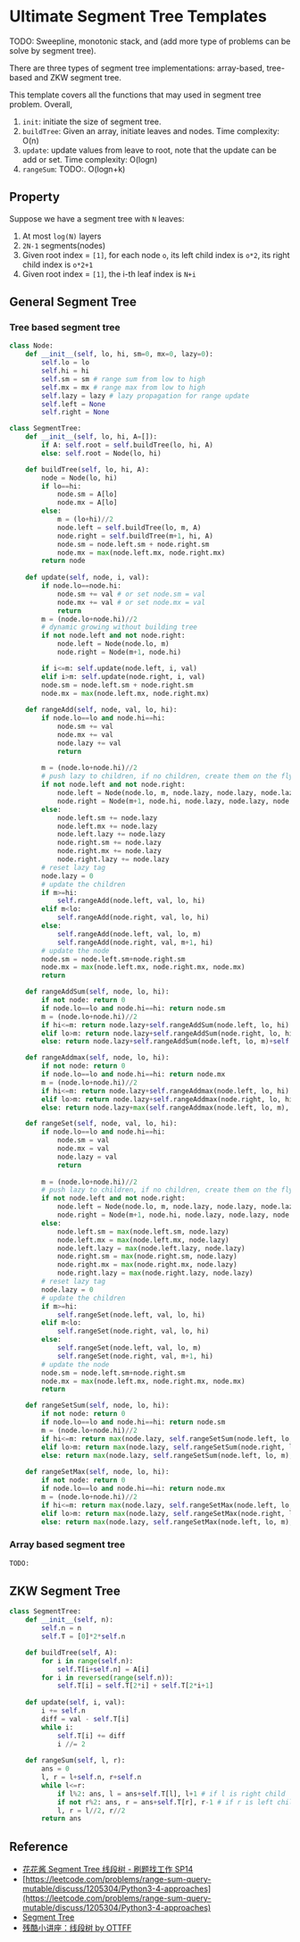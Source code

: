 # Ultimate Segment Tree Templates

TODO: Sweepline, monotonic stack, and (add more type of problems can be solve by segment tree).

There are three types of segment tree implementations: array-based, tree-based and ZKW segment tree.

This template covers all the functions that may used in segment tree problem. Overall,

1. `init`: initiate the size of segment tree.
2. `buildTree`: Given an array, initiate leaves and nodes. Time complexity: O(n)
3. `update`: update values from leave to root, note that the update can be add or set. Time complexity: O(logn)
4. `rangeSum`: TODO:. O(logn+k)

## Property

Suppose we have a segment tree with `N` leaves:

1. At most `log(N)` layers
2. `2N-1` segments(nodes)
3. Given root index = `[1]`, for each node `o`, its left child index is `o*2`, its right child index is `o*2+1`
4. Given root index = `[1]`, the i-th leaf index is `N+i`

## General Segment Tree

### Tree based segment tree

``` py
class Node:
    def __init__(self, lo, hi, sm=0, mx=0, lazy=0):
        self.lo = lo
        self.hi = hi
        self.sm = sm # range sum from low to high
        self.mx = mx # range max from low to high
        self.lazy = lazy # lazy propagation for range update
        self.left = None
        self.right = None

class SegmentTree:
    def __init__(self, lo, hi, A=[]):
        if A: self.root = self.buildTree(lo, hi, A)
        else: self.root = Node(lo, hi)

    def buildTree(self, lo, hi, A):
        node = Node(lo, hi)
        if lo==hi: 
            node.sm = A[lo]
            node.mx = A[lo]
        else:
            m = (lo+hi)//2
            node.left = self.buildTree(lo, m, A)
            node.right = self.buildTree(m+1, hi, A)
            node.sm = node.left.sm + node.right.sm
            node.mx = max(node.left.mx, node.right.mx)
        return node
    
    def update(self, node, i, val):
        if node.lo==node.hi:
            node.sm += val # or set node.sm = val
            node.mx += val # or set node.mx = val
            return 
        m = (node.lo+node.hi)//2
        # dynamic growing without building tree
        if not node.left and not node.right: 
            node.left = Node(node.lo, m)
            node.right = Node(m+1, node.hi)

        if i<=m: self.update(node.left, i, val)
        elif i>m: self.update(node.right, i, val)
        node.sm = node.left.sm + node.right.sm
        node.mx = max(node.left.mx, node.right.mx)
        
    def rangeAdd(self, node, val, lo, hi):
        if node.lo==lo and node.hi==hi:
            node.sm += val
            node.mx += val
            node.lazy += val
            return 
        
        m = (node.lo+node.hi)//2
        # push lazy to children, if no children, create them on the fly
        if not node.left and not node.right:
            node.left = Node(node.lo, m, node.lazy, node.lazy, node.lazy)
            node.right = Node(m+1, node.hi, node.lazy, node.lazy, node.lazy)
        else:
            node.left.sm += node.lazy
            node.left.mx += node.lazy
            node.left.lazy += node.lazy
            node.right.sm += node.lazy
            node.right.mx += node.lazy
            node.right.lazy += node.lazy
        # reset lazy tag
        node.lazy = 0
        # update the children
        if m>=hi:
            self.rangeAdd(node.left, val, lo, hi)
        elif m<lo:
            self.rangeAdd(node.right, val, lo, hi)
        else:
            self.rangeAdd(node.left, val, lo, m)
            self.rangeAdd(node.right, val, m+1, hi)
        # update the node
        node.sm = node.left.sm+node.right.sm
        node.mx = max(node.left.mx, node.right.mx, node.mx)
        return

    def rangeAddSum(self, node, lo, hi):
        if not node: return 0
        if node.lo==lo and node.hi==hi: return node.sm
        m = (node.lo+node.hi)//2
        if hi<=m: return node.lazy+self.rangeAddSum(node.left, lo, hi)
        elif lo>m: return node.lazy+self.rangeAddSum(node.right, lo, hi)
        else: return node.lazy+self.rangeAddSum(node.left, lo, m)+self.rangeAddSum(node.right, m+1, hi)

    def rangeAddmax(self, node, lo, hi):
        if not node: return 0
        if node.lo==lo and node.hi==hi: return node.mx
        m = (node.lo+node.hi)//2
        if hi<=m: return node.lazy+self.rangeAddmax(node.left, lo, hi)
        elif lo>m: return node.lazy+self.rangeAddmax(node.right, lo, hi)
        else: return node.lazy+max(self.rangeAddmax(node.left, lo, m), self.rangeAddmax(node.right, m+1, hi))

    def rangeSet(self, node, val, lo, hi):
        if node.lo==lo and node.hi==hi:
            node.sm = val
            node.mx = val
            node.lazy = val
            return 
        
        m = (node.lo+node.hi)//2
        # push lazy to children, if no children, create them on the fly
        if not node.left and not node.right:
            node.left = Node(node.lo, m, node.lazy, node.lazy, node.lazy)
            node.right = Node(m+1, node.hi, node.lazy, node.lazy, node.lazy)
        else:
            node.left.sm = max(node.left.sm, node.lazy)
            node.left.mx = max(node.left.mx, node.lazy)
            node.left.lazy = max(node.left.lazy, node.lazy)
            node.right.sm = max(node.right.sm, node.lazy)
            node.right.mx = max(node.right.mx, node.lazy)
            node.right.lazy = max(node.right.lazy, node.lazy)
        # reset lazy tag
        node.lazy = 0
        # update the children
        if m>=hi:
            self.rangeSet(node.left, val, lo, hi)
        elif m<lo:
            self.rangeSet(node.right, val, lo, hi)
        else:
            self.rangeSet(node.left, val, lo, m)
            self.rangeSet(node.right, val, m+1, hi)
        # update the node
        node.sm = node.left.sm+node.right.sm
        node.mx = max(node.left.mx, node.right.mx, node.mx)
        return

    def rangeSetSum(self, node, lo, hi):
        if not node: return 0
        if node.lo==lo and node.hi==hi: return node.sm
        m = (node.lo+node.hi)//2
        if hi<=m: return max(node.lazy, self.rangeSetSum(node.left, lo, hi))
        elif lo>m: return max(node.lazy, self.rangeSetSum(node.right, lo, hi))
        else: return max(node.lazy, self.rangeSetSum(node.left, lo, m), self.rangeSetSum(node.right, m+1, hi))
    
    def rangeSetMax(self, node, lo, hi):
        if not node: return 0
        if node.lo==lo and node.hi==hi: return node.mx
        m = (node.lo+node.hi)//2
        if hi<=m: return max(node.lazy, self.rangeSetMax(node.left, lo, hi))
        elif lo>m: return max(node.lazy, self.rangeSetMax(node.right, lo, hi))
        else: return max(node.lazy, self.rangeSetMax(node.left, lo, m), self.rangeSetMax(node.right, m+1, hi))
```

### Array based segment tree

``` py
TODO:
```

## ZKW Segment Tree

``` py
class SegmentTree:
    def __init__(self, n):
        self.n = n
        self.T = [0]*2*self.n

    def buildTree(self, A):
        for i in range(self.n): 
            self.T[i+self.n] = A[i]
        for i in reversed(range(self.n)):
            self.T[i] = self.T[2*i] + self.T[2*i+1]
    
    def update(self, i, val):
        i += self.n
        diff = val - self.T[i]
        while i:
            self.T[i] += diff
            i //= 2
            
    def rangeSum(self, l, r):
        ans = 0
        l, r = l+self.n, r+self.n
        while l<=r:
            if l%2: ans, l = ans+self.T[l], l+1 # if l is right child
            if not r%2: ans, r = ans+self.T[r], r-1 # if r is left child
            l, r = l//2, r//2
        return ans
```

## Reference

- [花花酱 Segment Tree 线段树 - 刷题找工作 SP14](https://www.youtube.com/watch?v=rYBtViWXYeI)
- [https://leetcode.com/problems/range-sum-query-mutable/discuss/1205304/Python3-4-approaches](https://leetcode.com/problems/range-sum-query-mutable/discuss/1205304/Python3-4-approaches)
- [Segment Tree](https://cp-algorithms.com/data_structures/segment_tree.html)
- [残酷小讲座：线段树 by OTTFF](https://www.youtube.com/watch?v=s7vZDDpeR7w)